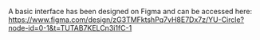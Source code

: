A basic interface has been designed on Figma and can be accessed here: https://www.figma.com/design/zG3TMFktshPq7vH8E7Dx7z/YU-Circle?node-id=0-1&t=TUTAB7KELCn3i1fC-1